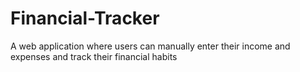 # Financial-Tracker
A web application where users can manually enter their income and expenses and track their financial habits
